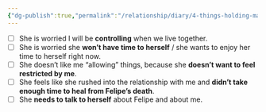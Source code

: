 ```yaml
---
{"dg-publish":true,"permalink":"/relationship/diary/4-things-holding-mariana-back-from-marrying-me/","created":"Apr 9, 2023, 4:43 PM"}
---
```



- [ ] She is worried I will be **controlling** when we live together.
- [ ] She is worried she **won’t have time to herself** / she wants to enjoy her time to herself right now.
- [ ] She doesn’t like me “allowing” things, because she **doesn’t want to feel restricted by me**.
- [ ] She feels like she rushed into the relationship with me and **didn’t take enough time to heal from Felipe’s death**.
- [ ] She **needs to talk to herself** about Felipe and about me.